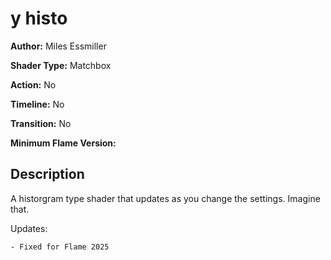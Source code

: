 # y histo

**Author:** Miles Essmiller

**Shader Type:** Matchbox

**Action:** No

**Timeline:** No

**Transition:** No

**Minimum Flame Version:** 


## Description
A historgram type shader that updates as you change the settings. Imagine that.

Updates:

    - Fixed for Flame 2025
